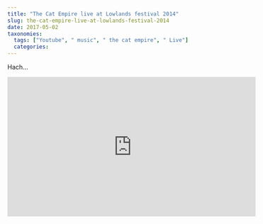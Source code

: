 ```yaml
---
title: "The Cat Empire live at Lowlands festival 2014"
slug: the-cat-empire-live-at-lowlands-festival-2014
date: 2017-05-02
taxonomies:
  tags: ["Youtube", " music", " the cat empire", " Live"]
  categories: 
---
```



Hach…

<div class="video-container">
<iframe width="560" height="315" src="https://www.youtube-nocookie.com/embed/6G5zUjQxf2g" frameborder="0" allow="accelerometer; autoplay; encrypted-media; gyroscope; picture-in-picture" allowfullscreen loading="lazy"></iframe>
</div>
